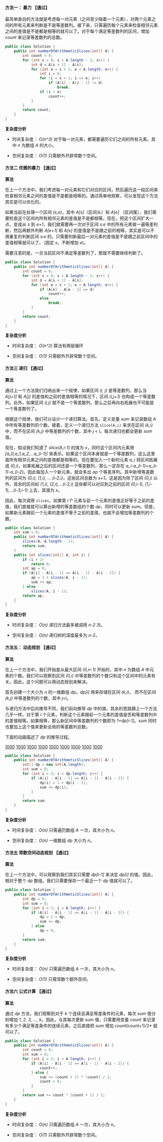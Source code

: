 #### 方法一： 暴力 【通过】

最简单直白的方法就是考虑每一对元素（之间至少隔着一个元素），对两个元素之间的所有元素来判断是不是等差数列。接下来，只需遍历每个元素来检查相邻元素之间的差值是不是都是相等的就可以了。对于每个满足等差数列的区间，增加 *count* 来记录等差数列的总数。

```Java []
public class Solution {
    public int numberOfArithmeticSlices(int[] A) {
        int count = 0;
        for (int s = 0; s < A.length - 2; s++) {
            int d = A[s + 1] - A[s];
            for (int e = s + 2; e < A.length; e++) {
                int i = 0;
                for (i = s + 1; i <= e; i++)
                    if (A[i] - A[i - 1] != d)
                        break;
                if (i > e)
                    count++;
            }
        }
        return count;
    }
}
```

**复杂度分析**

* 时间复杂度： *O(n^3)*
对于每一对元素，都需要遍历它们之间的所有元素。其中 *n* 为数组 *A* 的大小。

* 空间复杂度： *O(1)*
只需额外开辟常数个空间。

#### 方法二 优雅的暴力 【通过】

**算法**

在上一个方法中，我们考虑每一对元素和它们对应的区间，然后遍历这一段区间来检查相邻元素之间的差值是不是都是相等的。通过简单地观察，可以发现这个方法其实是可以优化的。

如果当前在处理一个区间 *(s,e)*，其中 *A[s]*（区间头）和 *A[e]* （区间尾），我们需要检查这个区间内所有相邻元素的差值是不是都相等。现在，把这个区间扩大一点，变成从 *s* 到 *e+1*，我们就需要再一次对于区间 *s:e* 中的所有元素做一遍等差判断，然后再额外判断 *A[e+1]* 和 *A[e]* 的差值是不是跟之前的相等。其实是可以不用重复的判断区间 *s:e* 的，只需要判断最后一对元素的差值是不是跟之前区间中的差值相等就可以了。（固定 *s*，不断增加 *e*)。

需要注意的是，一旦当前区间不满足等差数列了，那就不需要继续判断了。

```Java []
public class Solution {
    public int numberOfArithmeticSlices(int[] A) {
        int count = 0;
        for (int s = 0; s < A.length - 2; s++) {
            int d = A[s + 1] - A[s];
            for (int e = s + 2; e < A.length; e++) {
                if (A[e] - A[e - 1] == d)
                    count++;
                else
                    break;
            }
        }
        return count;
    }
}
```

**复杂度分析**

* 时间复杂度： *O(n^2)*
算法有两层循环

* 空间复杂度： *O(1)*
只需额外开辟常数个空间。

#### 方法三 递归 【通过】

**算法**

通过上一个方法我们归纳出来一个规律，如果区间 *(i, j)* 是等差数列，那么当 *A[j+1]* 和 *A[j]* 的差值和之前的差值相等的情况下，区间 *(i,j+1)* 也构成一个等差数列。此外，如果区间 *(i,j)* 就不是一个等差数列，那么之后再向右拓展也不可能是一个等差数列了。

根据这个规律，我们可以设计一个递归算法。首先，定义变量 *sum* 来记录数组 *A* 中所有等差数列的个数。接着，定义一个递归方法 `slice(A,i)` 来求在区间 *(k,i)* 中，而不在区间 *(k,j)* 中等差数列的个数，其中 *j < i*。每次递归也都会更新 *sum* 值。

现在，假设我们知道了 *slice(A,i-1)* 的值为 *x*，同时这个区间内元素用 *[a_0,a_1,a_2,...a_(i-1)]* 来表示。如果这个区间本身就是一个等差数列，这么这里面所有相邻元素之间的差值都是相等的。现在要加入一个新的元素 *a_i* 将区间拓展成 *(0,i)*，如果拓展之后的区间还是一个等差数列，那么一定存在 *a_i-a_(i-1)=a_(i-1)-a_(i-2)*。因此每加入一个新元素，就会多出 *ap* 个等差序列。其中新增等差数列的区间为 *(0,i), (1,i), ... (i-2,i)*，这些区间总数为 *x+1*。这是因为除了区间 *(0,i)* 以外，其余的区间如 *(1,i), (2,i),...(i-2,i)* 这些都可以对应到之前的区间 *(0,i-1), (1,i-1),...(i-3,i-1)* 上去，其值为 *x*。

因此，每次调用 `slices`，如果第 *i个* 元素与前一个元素的差值正好等于之前的差值，我们直接就可以算出新增的等差数组的个数 *ap*，同时可以更新 *sum*。但是，如果新元素跟前一个元素的差值不等于之前的差值，也就不会增加等差数列的个数。

```Java []
public class Solution {
    int sum = 0;
    public int numberOfArithmeticSlices(int[] A) {
        slices(A, A.length - 1);
        return sum;
    }
    public int slices(int[] A, int i) {
        if (i < 2)
            return 0;
        int ap = 0;
        if (A[i] - A[i - 1] == A[i - 1] - A[i - 2]) {
            ap = 1 + slices(A, i - 1);
            sum += ap;
        } else
            slices(A, i - 1);
        return ap;
    }
}
```

**复杂度分析**

* 时间复杂度： *O(n)*
递归方法最多被调用 *n-2* 次。

* 空间复杂度： *O(n)*
递归树的深度最多为 *n-2*。

#### 方法五： 动态规划 【通过】

**算法**

在上一个方法中，我们开始是从最大区间 *(0,n-1)* 开始的，其中 *n* 为数组 *A* 中元素的个数。我们可以观察到区间 *(0,i)* 中等差数列的个数只和这个区间中的元素有关。因此，这个问题可以用动态规划来解决。

首先创建一个大小为 *n* 的一维数组 *dp*。*dp[i]* 用来存储在区间 *(k,i)*， 而不在区间 *(k,j)* 中等差数列的个数，其中 *j<i*。

与递归方法中后向推导不同，我们前向推导 *dp* 中的值。其余的思路跟上一个方法几乎一样。对于第 *i* 个元素，判断这个元素跟前一个元素的差值是否和等差数列中的差值相等。如果相等，那么新区间中等差数列的个数即为 *1+dp[i-1]*。*sum* 同时也要加上这个值来更新全局的等差数列总数。

下面的动画描述了 *dp* 的推导过程。

  [1000](https://pic.leetcode-cn.com/Figures/413/413_Arithmetic_SlicesSlide1.PNG)  [1000](https://pic.leetcode-cn.com/Figures/413/413_Arithmetic_SlicesSlide2.PNG)  [1000](https://pic.leetcode-cn.com/Figures/413/413_Arithmetic_SlicesSlide3.PNG)  [1000](https://pic.leetcode-cn.com/Figures/413/413_Arithmetic_SlicesSlide4.PNG)  [1000](https://pic.leetcode-cn.com/Figures/413/413_Arithmetic_SlicesSlide5.PNG)  [1000](https://pic.leetcode-cn.com/Figures/413/413_Arithmetic_SlicesSlide6.PNG)  [1000](https://pic.leetcode-cn.com/Figures/413/413_Arithmetic_SlicesSlide7.PNG)  [1000](https://pic.leetcode-cn.com/Figures/413/413_Arithmetic_SlicesSlide8.PNG)  [1000](https://pic.leetcode-cn.com/Figures/413/413_Arithmetic_SlicesSlide9.PNG) 

```Java [solution-4]
public class Solution {
    public int numberOfArithmeticSlices(int[] A) {
        int[] dp = new int[A.length];
        int sum = 0;
        for (int i = 2; i < dp.length; i++) {
            if (A[i] - A[i - 1] == A[i - 1] - A[i - 2]) {
                dp[i] = 1 + dp[i - 1];
                sum += dp[i];
            }
        }
        return sum;
    }
}

```

**复杂度分析**

* 时间复杂度： *O(n)*
只需遍历数组 *A* 一次，其大小为 *n*。

* 空间复杂度： *O(n)* 
一维数组 *dp* 大小为 *n*。

#### 方法五 常数空间动态规划 【通过】

**算法**

在上一个方法中，可以观察到我们其实只需要 *dp[i-1]* 来决定 *dp[i]* 的值。因此，相对于整个 *dp* 数组，我们只需要保存一个最近一个 *dp* 值就可以了。

```Java []
public class Solution {
    public int numberOfArithmeticSlices(int[] A) {
        int dp = 0;
        int sum = 0;
        for (int i = 2; i < A.length; i++) {
            if (A[i] - A[i - 1] == A[i - 1] - A[i - 2]) {
                dp = 1 + dp;
                sum += dp;
            } else
                dp = 0;
        }
        return sum;
    }
}
```

**复杂度分析**

* 时间复杂度： *O(n)*
只需遍历数组 *A* 一次，其大小为 *n*。

* 空间复杂度： *O(1)*
只需常数个额外空间。

#### 方法六 公式计算 【通过】

**算法**

通过 *dp* 方法，我们观察到对于 *k* 个连续且满足等差条件的元素，每次 *sum* 值分别增加 *1, 2, 3, ..., k*。因此，与其每次更新 *sum* 值，只需要用变量 *count* 来记录有多少个满足等差条件的连续元素，之后直接把 *sum* 增加 *count*(count+1)/2* 就可以了。

```Java []
public class Solution {
    public int numberOfArithmeticSlices(int[] A) {
        int count = 0;
        int sum = 0;
        for (int i = 2; i < A.length; i++) {
            if (A[i] - A[i - 1] == A[i - 1] - A[i - 2]) {
                count++;
            } else {
                sum += (count + 1) * (count) / 2;
                count = 0;
            }
        }
        return sum += count * (count + 1) / 2;
    }
}
```

**复杂度分析**

* 时间复杂度： *O(n)*
只需遍历数组 *A* 一次，其大小为 *n*。

* 空间复杂度： *O(1)*
只需额外开辟常数个空间。
